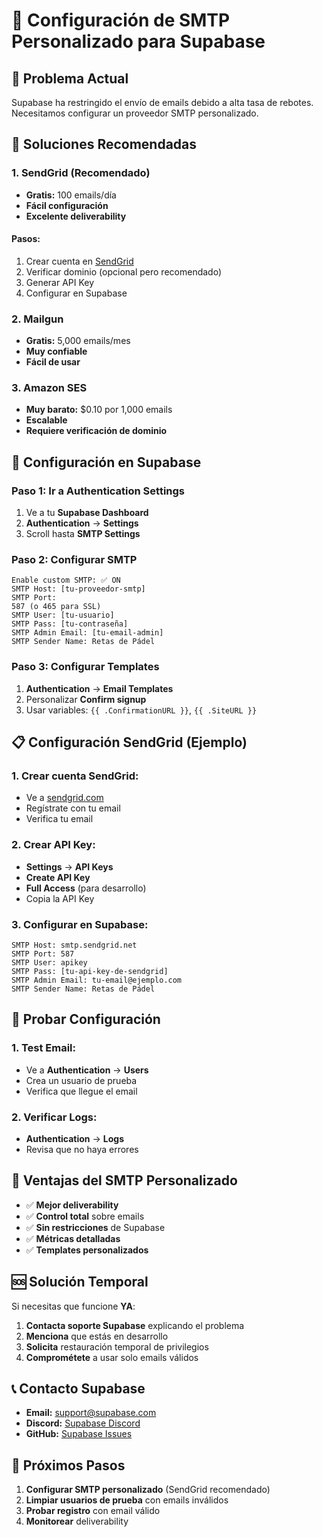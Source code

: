 # 📧 Configuración de SMTP Personalizado para Supabase

## 🚨 Problema Actual

Supabase ha restringido el envío de emails debido a alta tasa de rebotes. Necesitamos configurar un proveedor SMTP personalizado.

## 🎯 Soluciones Recomendadas

### 1. **SendGrid (Recomendado)**

- **Gratis:** 100 emails/día
- **Fácil configuración**
- **Excelente deliverability**

#### Pasos:

1. Crear cuenta en [SendGrid](https://sendgrid.com)
2. Verificar dominio (opcional pero recomendado)
3. Generar API Key
4. Configurar en Supabase

### 2. **Mailgun**

- **Gratis:** 5,000 emails/mes
- **Muy confiable**
- **Fácil de usar**

### 3. **Amazon SES**

- **Muy barato:** $0.10 por 1,000 emails
- **Escalable**
- **Requiere verificación de dominio**

## 🔧 Configuración en Supabase

### Paso 1: Ir a Authentication Settings

1. Ve a tu **Supabase Dashboard**
2. **Authentication** → **Settings**
3. Scroll hasta **SMTP Settings**

### Paso 2: Configurar SMTP

```
Enable custom SMTP: ✅ ON
SMTP Host: [tu-proveedor-smtp]
SMTP Port:
587 (o 465 para SSL)
SMTP User: [tu-usuario]
SMTP Pass: [tu-contraseña]
SMTP Admin Email: [tu-email-admin]
SMTP Sender Name: Retas de Pádel
```

### Paso 3: Configurar Templates

1. **Authentication** → **Email Templates**
2. Personalizar **Confirm signup**
3. Usar variables: `{{ .ConfirmationURL }}`, `{{ .SiteURL }}`

## 📋 Configuración SendGrid (Ejemplo)

### 1. Crear cuenta SendGrid:

- Ve a [sendgrid.com](https://sendgrid.com)
- Regístrate con tu email
- Verifica tu email

### 2. Crear API Key:

- **Settings** → **API Keys**
- **Create API Key**
- **Full Access** (para desarrollo)
- Copia la API Key

### 3. Configurar en Supabase:

```
SMTP Host: smtp.sendgrid.net
SMTP Port: 587
SMTP User: apikey
SMTP Pass: [tu-api-key-de-sendgrid]
SMTP Admin Email: tu-email@ejemplo.com
SMTP Sender Name: Retas de Pádel
```

## 🧪 Probar Configuración

### 1. Test Email:

- Ve a **Authentication** → **Users**
- Crea un usuario de prueba
- Verifica que llegue el email

### 2. Verificar Logs:

- **Authentication** → **Logs**
- Revisa que no haya errores

## 🚀 Ventajas del SMTP Personalizado

- ✅ **Mejor deliverability**
- ✅ **Control total** sobre emails
- ✅ **Sin restricciones** de Supabase
- ✅ **Métricas detalladas**
- ✅ **Templates personalizados**

## 🆘 Solución Temporal

Si necesitas que funcione **YA**:

1. **Contacta soporte Supabase** explicando el problema
2. **Menciona** que estás en desarrollo
3. **Solicita** restauración temporal de privilegios
4. **Comprométete** a usar solo emails válidos

## 📞 Contacto Supabase

- **Email:** support@supabase.com
- **Discord:** [Supabase Discord](https://discord.supabase.com)
- **GitHub:** [Supabase Issues](https://github.com/supabase/supabase/issues)

## 🔄 Próximos Pasos

1. **Configurar SMTP personalizado** (SendGrid recomendado)
2. **Limpiar usuarios de prueba** con emails inválidos
3. **Probar registro** con email válido
4. **Monitorear** deliverability

